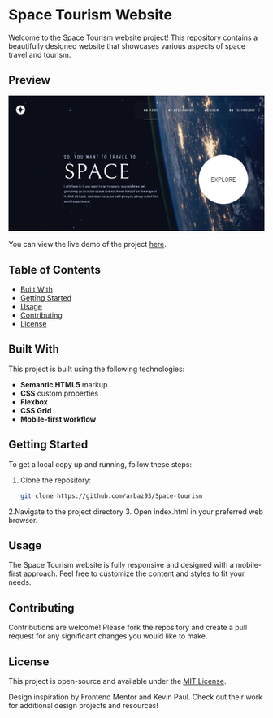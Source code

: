 # Space Tourism Website  

Welcome to the Space Tourism website project! This repository contains a beautifully designed website that showcases various aspects of space travel and tourism.   

## Preview  

![Website Preview](./assets/shared/preview.png)  

You can view the live demo of the project [here](https://arbaz93.github.io/Space-tourism/index.html).  

## Table of Contents  

- [Built With](#built-with)  
- [Getting Started](#getting-started)  
- [Usage](#usage)  
- [Contributing](#contributing)  
- [License](#license)  

## Built With  

This project is built using the following technologies:  
- **Semantic HTML5** markup  
- **CSS** custom properties  
- **Flexbox**  
- **CSS Grid**  
- **Mobile-first workflow**  

## Getting Started  

To get a local copy up and running, follow these steps:  

1. Clone the repository:  
   ```bash  
   git clone https://github.com/arbaz93/Space-tourism
2.Navigate to the project directory
3. Open index.html in your preferred web browser.

## Usage

The Space Tourism website is fully responsive and designed with a mobile-first approach. Feel free to customize the content and styles to fit your needs.

## Contributing

Contributions are welcome! Please fork the repository and create a pull request for any significant changes you would like to make.

## License

This project is open-source and available under the [MIT License](./LICENSE).

Design inspiration by Frontend Mentor and Kevin Paul. Check out their work for additional design projects and resources!
